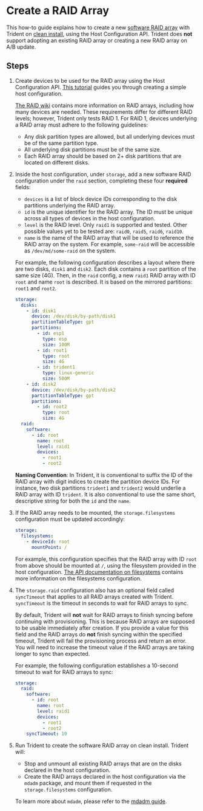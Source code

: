 
# Create a RAID Array

This how-to guide explains how to create a new [software RAID array](../Reference/Host-Configuration/API-Reference/SoftwareRaidArray.md) with Trident on [clean install](../Reference/Glossary.md/#clean-install), using the Host Configuration API. Trident does **not** support adopting an existing RAID array or creating a new RAID array on A/B update.

## Steps

1. Create devices to be used for the RAID array using the Host Configuration API. [This tutorial](../Tutorials/Writing-a-Simple-Host-Configuration.md) guides you through creating a simple host configuration.

   [The RAID wiki](https://wiki.archlinux.org/title/RAID) contains more information on RAID arrays, including how many devices are needed. These requirements differ for different RAID levels; however, Trident only tests RAID 1. For RAID 1, devices underlying a RAID array must adhere to the following guidelines:

   - Any disk partition types are allowed, but all underlying devices must be of the same partition type.
   - All underlying disk partitions must be of the same size.
   - Each RAID array should be based on 2+ disk partitions that are located on different disks.

1. Inside the host configuration, under `storage`, add a new software RAID configuration under the `raid` section, completing these four **required** fields:

   - `devices` is a list of block device IDs corresponding to the disk partitions underlying the RAID array.
   - `id` is the unique identifier for the RAID array. The ID must be unique across all types of devices in the host configuration.
   - `level` is the RAID level. Only `raid1` is supported and tested. Other possible values yet to be tested are: `raid0`, `raid5`, `raid6`, `raid10`.
   - `name` is the name of the RAID array that will be used to reference the RAID array on the system. For example, `some-raid` will be accessible as `/dev/md/some-raid` on the system.

   For example, the following configuration describes a layout where there are two disks, `disk1` and `disk2`. Each disk contains a `root` partition of the same size (4G). Then, in the `raid` config, a new `raid1` RAID array with ID `root` and name `root` is described. It is based on the mirrored partitions: `root1` and `root2`.

   ```yaml
   storage:
     disks:
       - id: disk1
         device: /dev/disk/by-path/disk1
         partitionTableType: gpt
         partitions:
           - id: esp1
             type: esp
             size: 100M
           - id: root1
             type: root
             size: 4G
           - id: trident1
             type: linux-generic
             size: 500M
       - id: disk2
         device: /dev/disk/by-path/disk2
         partitionTableType: gpt
         partitions:
           - id: root2
             type: root
             size: 4G
     raid:
       software:
         - id: root
           name: root
           level: raid1
           devices:
             - root1
             - root2
   ```

   **Naming Convention**: In Trident, it is conventional to suffix the ID of the RAID array with digit indices to create the partition device IDs. For instance, two disk partitions `trident1` and `trident2` would underlie a RAID array with ID `trident`. It is also conventional to use the same short, descriptive string for both the `id` and the `name`.

1. If the RAID array needs to be mounted, the `storage.filesystems` configuration must be updated accordingly:

   ```yaml
   storage:
     filesystems:
       - deviceId: root
         mountPoint: /
   ```

   For example, this configuration specifies that the RAID array with ID `root` from above should be mounted at `/`, using the filesystem provided in the host configuration. [The API documentation on filesystems](../Reference/Host-Configuration/API-Reference/FileSystem.md) contains more information on the filesystems configuration.

1. The `storage.raid` configuration also has an optional field called `syncTimeout` that applies to all RAID arrays created with Trident. `syncTimeout` is the timeout in seconds to wait for RAID arrays to sync.

   By default, Trident will **not** wait for RAID arrays to finish syncing before continuing with provisioning. This is because RAID arrays are supposed to be usable immediately after creation. If you provide a value for this field and the RAID arrays do **not** finish syncing within the specified timeout, Trident will fail the provisioning process and return an error. You will need to increase the timeout value if the RAID arrays are taking longer to sync than expected.

   For example, the following configuration establishes a 10-second timeout to wait for RAID arrays to sync:

   ```yaml
   storage:
     raid:
       software:
         - id: root
           name: root
           level: raid1
           devices:
             - root1
             - root2
       syncTimeout: 10
   ```

1. Run Trident to create the software RAID array on clean install. Trident will:

   - Stop and unmount all existing RAID arrays that are on the disks declared in the host configuration.
   - Create the RAID arrays declared in the host configuration via the `mdadm` package, and mount them if requested in the `storage.filesystems` configuration.

   To learn more about `mdadm`, please refer to the [mdadm guide](https://raid.wiki.kernel.org/index.php/A_guide_to_mdadm).
